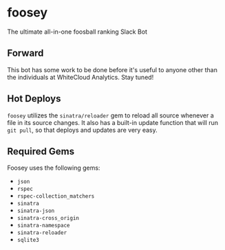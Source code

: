 # foosey
The ultimate all-in-one foosball ranking Slack Bot

## Forward
This bot has some work to be done before it's useful to anyone other than the individuals at WhiteCloud Analytics. Stay tuned!

## Hot Deploys
`foosey` utilizes the `sinatra/reloader` gem to reload all source whenever a file in its source changes. It also has a built-in update function that will run `git pull`, so that deploys and updates are very easy.  

## Required Gems
Foosey uses the following gems:  

- `json`
- `rspec`
- `rspec-collection_matchers`
- `sinatra`
- `sinatra-json`
- `sinatra-cross_origin`
- `sinatra-namespace`
- `sinatra-reloader`
- `sqlite3`
